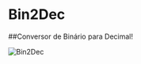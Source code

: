 # Bin2Dec

##Conversor de Binário para Decimal!

![Bin2Dec](https://user-images.githubusercontent.com/73085387/142045603-2e05ee3a-b0a6-4a4e-8bb3-59a15b5c8ba2.gif)